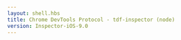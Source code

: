 ```yaml
---
layout: shell.hbs
title: Chrome DevTools Protocol - tdf-inspector (node)
version: Inspector-iOS-9.0
---
```

